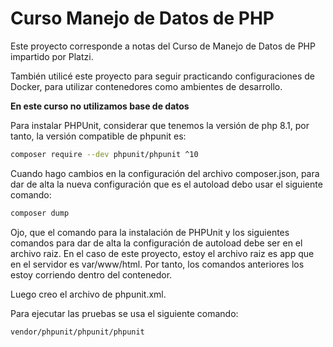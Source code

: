 # Curso Manejo de Datos de PHP

Este proyecto corresponde a notas del Curso de Manejo de Datos de PHP impartido por Platzi.

También utilicé este proyecto para seguir practicando configuraciones de Docker, para utilizar contenedores como ambientes de desarrollo.


**En este curso no utilizamos base de datos**

Para instalar PHPUnit, considerar que tenemos la versión de php 8.1, por tanto, la versión compatible de phpunit es:
  
  ```bash
  composer require --dev phpunit/phpunit ^10
  ```

  Cuando hago cambios en la configuración del archivo composer.json, para dar de alta la nueva configuración que es el autoload debo usar el siguiente comando:

  ```bash
  composer dump
  ```

Ojo, que el comando para la instalación de PHPUnit y los siguientes comandos para dar de alta la configuración de autoload debe ser en el archivo raiz. En el caso de este proyecto, estoy el archivo raiz es app que en el servidor es var/www/html. Por tanto, los comandos anteriores los estoy corriendo dentro del contenedor.

Luego creo el archivo de phpunit.xml.

Para ejecutar las pruebas se usa el siguiente comando:

```bash
vendor/phpunit/phpunit/phpunit
```

